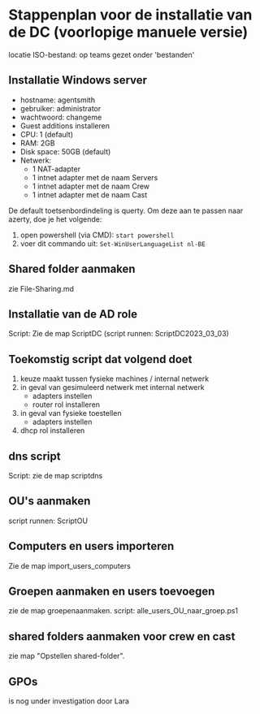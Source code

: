 # Stappenplan voor de installatie van de DC (voorlopige manuele versie)

locatie ISO-bestand: op teams gezet onder 'bestanden'

## Installatie Windows server

- hostname: agentsmith
- gebruiker: administrator
- wachtwoord: changeme
- Guest additions installeren
- CPU: 1 (default)
- RAM: 2GB
- Disk space: 50GB (default)
- Netwerk:
    - 1 NAT-adapter
    - 1 intnet adapter met de naam Servers
    - 1 intnet adapter met de naam Crew
    - 1 intnet adapter met de naam Cast

De default toetsenbordindeling is querty. Om deze aan te passen naar azerty, doe je het volgende:

1. open powershell (via CMD): `start powershell`
2. voer dit commando uit: `Set-WinUserLanguageList nl-BE`

## Shared folder aanmaken

zie File-Sharing.md

## Installatie van de AD role

Script: Zie de map ScriptDC (script runnen: ScriptDC2023_03_03)

## Toekomstig script dat volgend doet 
1. keuze maakt tussen fysieke machines / internal netwerk
2. in geval van gesimuleerd netwerk met internal netwerk
    * adapters instellen
    * router rol installeren
3. in geval van fysieke toestellen 
    * adapters instellen
4.  dhcp rol installeren

## dns script 

Script: zie de map scriptdns

## OU's aanmaken

script runnen: ScriptOU

## Computers en users importeren

Zie de map import_users_computers

## Groepen aanmaken en users toevoegen 

zie de map groepenaanmaken. script: alle_users_OU_naar_groep.ps1

## shared folders aanmaken voor crew en cast

zie map "Opstellen shared-folder".

## GPOs

is nog under investigation door Lara
